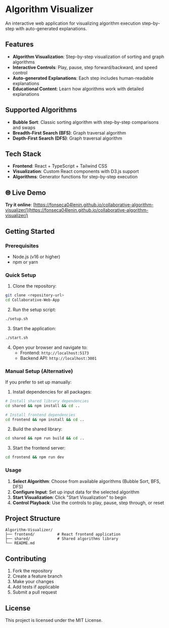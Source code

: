 # Algorithm Visualizer

An interactive web application for visualizing algorithm execution step-by-step with auto-generated explanations.

## Features

- **Algorithm Visualization**: Step-by-step visualization of sorting and graph algorithms
- **Interactive Controls**: Play, pause, step forward/backward, and speed control
- **Auto-generated Explanations**: Each step includes human-readable explanations
- **Educational Content**: Learn how algorithms work with detailed explanations

## Supported Algorithms

- **Bubble Sort**: Classic sorting algorithm with step-by-step comparisons and swaps
- **Breadth-First Search (BFS)**: Graph traversal algorithm
- **Depth-First Search (DFS)**: Graph traversal algorithm

## Tech Stack

- **Frontend**: React + TypeScript + Tailwind CSS
- **Visualization**: Custom React components with D3.js support
- **Algorithms**: Generator functions for step-by-step execution

## 🌐 Live Demo

**Try it online**: [https://fonseca04lenin.github.io/collaborative-algorithm-visualizer/](https://fonseca04lenin.github.io/collaborative-algorithm-visualizer/)

## Getting Started

### Prerequisites

- Node.js (v16 or higher)
- npm or yarn

### Quick Setup

1. Clone the repository:
```bash
git clone <repository-url>
cd Collaborative-Web-App
```

2. Run the setup script:
```bash
./setup.sh
```

3. Start the application:
```bash
./start.sh
```

4. Open your browser and navigate to:
   - Frontend: `http://localhost:5173`
   - Backend API: `http://localhost:3001`

### Manual Setup (Alternative)

If you prefer to set up manually:

1. Install dependencies for all packages:
```bash
# Install shared library dependencies
cd shared && npm install && cd ..

# Install frontend dependencies
cd frontend && npm install && cd ..
```

2. Build the shared library:
```bash
cd shared && npm run build && cd ..
```

3. Start the frontend server:
```bash
cd frontend && npm run dev
```

### Usage

1. **Select Algorithm**: Choose from available algorithms (Bubble Sort, BFS, DFS)
2. **Configure Input**: Set up input data for the selected algorithm
3. **Start Visualization**: Click "Start Visualization" to begin
4. **Control Playback**: Use the controls to play, pause, step through, or reset

## Project Structure

```
Algorithm-Visualizer/
├── frontend/          # React frontend application
├── shared/            # Shared algorithms library
└── README.md
```

## Contributing

1. Fork the repository
2. Create a feature branch
3. Make your changes
4. Add tests if applicable
5. Submit a pull request

## License

This project is licensed under the MIT License.
